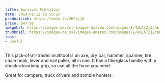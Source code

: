 ```yaml
---
title: Survival Multitool
date: 2019-01-12 15:56:25
productLink: https://amzn.to/2RPvjjU
price: $47.98
imageUrl: https://images-na.ssl-images-amazon.com/images/I/41LA72jZcnL.jpg
thumbnail: https://images-na.ssl-images-amazon.com/images/I/41LA72jZcnL._SR600,315_.jpg
tags:
- useful
---
```


This jack-of-all-trades multitool is an axe, pry bar, hammer, spanner, tire chain hook, lever and nail puller, all in one. It has a fiberglass handle with a shock-absorbing grip, so use all the force you need.

Great for campers, truck drivers and zombie hunters.